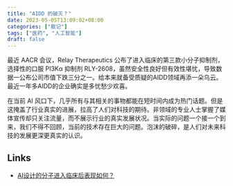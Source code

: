 ```yaml
---
title: "AIDD 的破灭？"
date: 2023-05-05T13:09:02+08:00
categories: ["散记"]
tags: ["医药", "人工智能"]
draft: false
---
```


最近 AACR 会议，Relay Therapeutics 公布了进入临床的第三款小分子抑制剂，选择性的口服 PI3Kα 抑制剂 RLY-2608，虽然安全性良好但有效性堪忧，导致数据一公布公司市值下跌三分之一。给本来就备受质疑的AIDD领域再添一朵乌云。最近一年多AIDD的企业确实是多忧愁少欢喜。

在当前 AI 风口下，几乎所有与其相关的事物都能在短时间内成为热门话题。但是这掩盖了行业真实的进展，拉高了人们对科技的期待。非领域的专业人士掌握了媒体宣传却只关注流量，而不展示行业的真实发展状况。当实际的问题一个接一个到来，我们不得不回顾，当前的技术存在巨大的问题。泡沫的破碎，是人们对未来科技的发展更深更真实的认识。

## Links

-   [AI设计的分子进入临床后表现如何？](https://mp.weixin.qq.com/s/OqS8BBMzPnMpXxFQQgmuxQ)
